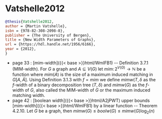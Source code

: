 # Vatshelle2012

```bibtex
@thesis{Vatshelle2012,
author = {Martin Vatshelle},
isbn = {978-82-308-2098-8},
publisher = {The University of Bergen},
title = {New Width Parameters of Graphs},
url = {https://hdl.handle.net/1956/6166},
year = {2012},
}
```
* page 33 : [mim-width]({{< base >}}html/WmIFB1) -- Definition 3.7.1 (MIM-width). For $G$ a graph and $A \subseteq V(G)$ let $mim \colon 2^{V(G)} \to \mathbb N$ be a function where $mim(A)$ is the size of a maximum induced matching in $G[A,\bar A]$. Using Definition 3.1.3 with $f=mim$ we define $mimw(T,\delta$ as the $f$-width of a binary decomposition tree $(T,\delta)$ and $mimw(G)$ as the $f$-width of $G$, also called the MIM-width of $G$ or the maximum induced matching width.
* page 42 : [boolean width]({{< base >}}html/A2jPWT) upper bounds [mim-width]({{< base >}}html/WmIFB1) by a linear function -- Theorem 4.2.10. Let $G$ be a graph, then $mimw(G) \le boolw(G) \le mimw(G) \log_2(n)$